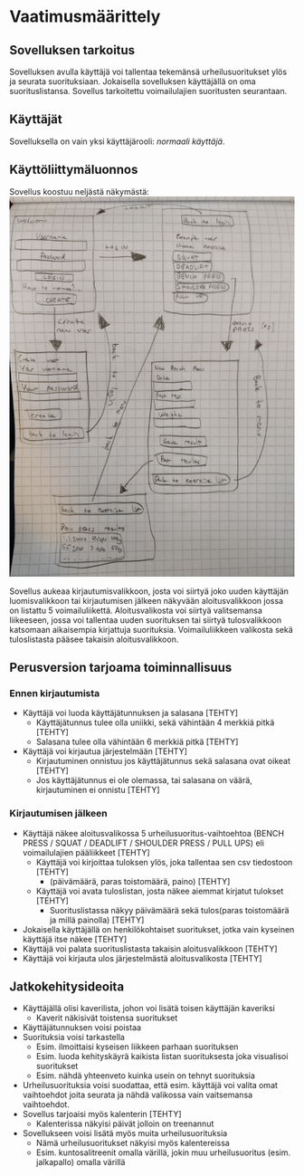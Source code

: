 # Vaatimusmäärittely

## Sovelluksen tarkoitus

Sovelluksen avulla käyttäjä voi tallentaa tekemänsä urheilusuoritukset ylös ja seurata suorituksiaan. Jokaisella sovelluksen käyttäjällä on oma suorituslistansa.
Sovellus tarkoitettu voimailulajien suoritusten seurantaan.

## Käyttäjät

Sovelluksella on vain yksi käyttäjärooli: _normaali käyttäjä_.

## Käyttöliittymäluonnos

Sovellus koostuu neljästä näkymästä: 
![](./kuvat/kayttoliittyma_hahmotelma_2.jpg)

Sovellus aukeaa kirjautumisvalikkoon, josta voi siirtyä joko uuden käyttäjän luomisvalikkoon tai kirjautumisen jälkeen näkyvään aloitusvalikkoon jossa on listattu 5 voimailuliikettä.
Aloitusvalikosta voi siirtyä valitsemansa liikeeseen, jossa voi tallentaa uuden suorituksen tai siirtyä tulosvalikkoon katsomaan aikaisempia kirjattuja suorituksia. Voimailuliikkeen valikosta sekä tuloslistasta pääsee takaisin aloitusvalikkoon.


## Perusversion tarjoama toiminnallisuus

### Ennen kirjautumista

- Käyttäjä voi luoda käyttäjätunnuksen ja salasana [TEHTY]
	- Käyttäjätunnus tulee olla uniikki, sekä vähintään 4 merkkiä pitkä [TEHTY]
	- Salasana tulee olla vähintään 6 merkkiä pitkä [TEHTY]
- Käyttäjä voi kirjautua järjestelmään [TEHTY]
	- Kirjautuminen onnistuu jos käyttäjätunnus sekä salasana ovat oikeat [TEHTY]
	- Jos käyttäjätunnus ei ole olemassa, tai salasana on väärä, kirjautuminen ei onnistu [TEHTY]

### Kirjautumisen jälkeen

- Käyttäjä näkee aloitusvalikossa 5 urheilusuoritus-vaihtoehtoa (BENCH PRESS / SQUAT / DEADLIFT / SHOULDER PRESS / PULL UPS) eli voimailulajien pääliikkeet [TEHTY]
	- Käyttäjä voi kirjoittaa tuloksen ylös, joka tallentaa sen csv tiedostoon [TEHTY]
		- (päivämäärä, paras toistomäärä, paino) [TEHTY]
	- Käyttäjä voi avata tuloslistan, josta näkee aiemmat kirjatut tulokset [TEHTY]
		- Suorituslistassa näkyy päivämäärä sekä tulos(paras toistomäärä ja millä painolla) [TEHTY]
- Jokaisella käyttäjällä on henkilökohtaiset suoritukset, jotka vain kyseinen käyttäjä itse näkee [TEHTY]
- Käyttäjä voi palata suorituslistasta takaisin aloitusvalikkoon [TEHTY]
- Käyttäjä voi kirjauta ulos järjestelmästä aloitusvalikosta [TEHTY]

## Jatkokehitysideoita

- Käyttäjällä olisi kaverilista, johon voi lisätä toisen käyttäjän kaveriksi
	- Kaverit näkisivät toistensa suoritukset
- Käyttäjätunnuksen voisi poistaa
- Suorituksia voisi tarkastella
	- Esim. ilmoittaisi kyseisen liikkeen parhaan suorituksen
	- Esim. luoda kehityskäyrä kaikista listan suorituksesta joka visualisoi suoritukset
	- Esim. nähdä yhteenveto kuinka usein on tehnyt suorituksia
- Urheilusuorituksia voisi suodattaa, että esim. käyttäjä voi valita omat vaihtoehdot joita seurata ja nähdä valikossa vain vaitsemansa vaihtoehdot.
- Sovellus tarjoaisi myös kalenterin [TEHTY]
	- Kalenterissa näkyisi päivät jolloin on treenannut
- Sovellukseen voisi lisätä myös muita urheilusuorituksia
	- Nämä urheilusuoritukset näkyisi myös kalentereissa
	 - Esim. kuntosalitreenit omalla värillä, jokin muu urheilusuoritus (esim. jalkapallo) omalla värillä

	

